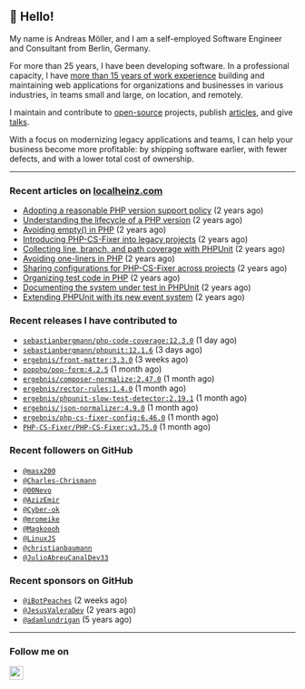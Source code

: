 ## :wave: Hello!

My name is Andreas Möller, and I am a self-employed Software Engineer and Consultant from Berlin, Germany.

For more than 25 years, I have been developing software. In a professional capacity, I have [more than 15 years of work experience](https://localheinz.com/work-experience/) building and maintaining web applications for organizations and businesses in various industries, in teams small and large, on location, and remotely.

I maintain and contribute to [open-source](https://localheinz.com/open-source/) projects, publish [articles](https://localheinz.com/articles/), and give [talks](https://localheinz.com/talks).

With a focus on modernizing legacy applications and teams, I can help your business become more profitable: by shipping software earlier, with fewer defects, and with a lower total cost of ownership.

<hr>

### Recent articles on [localheinz.com](https://localheinz.com/articles/)

- [Adopting a reasonable PHP version support policy](https://localheinz.com/articles/2023/09/12/adopting-a-reasonable-php-version-support-policy/) (2 years ago)
- [Understanding the lifecycle of a PHP version](https://localheinz.com/articles/2023/07/16/understanding-the-lifecycle-of-a-php-version/) (2 years ago)
- [Avoiding empty() in PHP](https://localheinz.com/articles/2023/05/10/avoiding-empty-in-php/) (2 years ago)
- [Introducing PHP-CS-Fixer into legacy projects](https://localheinz.com/articles/2023/04/10/introducing-php-cs-fixer-into-legacy-projects/) (2 years ago)
- [Collecting line, branch, and path coverage with PHPUnit](https://localheinz.com/articles/2023/03/22/collecting-line-branch-and-path-coverage-with-phpunit/) (2 years ago)
- [Avoiding one-liners in PHP](https://localheinz.com/articles/2023/03/18/avoiding-one-liners-in-php/) (2 years ago)
- [Sharing configurations for PHP-CS-Fixer across projects](https://localheinz.com/articles/2023/03/10/sharing-configurations-for-php-cs-fixer-across-projects/) (2 years ago)
- [Organizing test code in PHP](https://localheinz.com/articles/2023/03/03/organizing-test-code-in-php/) (2 years ago)
- [Documenting the system under test in PHPUnit](https://localheinz.com/articles/2023/02/22/documenting-the-system-under-test-in-phpunit/) (2 years ago)
- [Extending PHPUnit with its new event system](https://localheinz.com/articles/2023/02/14/extending-phpunit-with-its-new-event-system/) (2 years ago)

### Recent releases I have contributed to

- [`sebastianbergmann/php-code-coverage:12.3.0`](https://github.com/sebastianbergmann/php-code-coverage/releases/tag/12.3.0) (1 day ago)
- [`sebastianbergmann/phpunit:12.1.6`](https://github.com/sebastianbergmann/phpunit/releases/tag/12.1.6) (3 days ago)
- [`ergebnis/front-matter:3.3.0`](https://github.com/ergebnis/front-matter/releases/tag/3.3.0) (3 weeks ago)
- [`popphp/pop-form:4.2.5`](https://github.com/popphp/pop-form/releases/tag/4.2.5) (1 month ago)
- [`ergebnis/composer-normalize:2.47.0`](https://github.com/ergebnis/composer-normalize/releases/tag/2.47.0) (1 month ago)
- [`ergebnis/rector-rules:1.4.0`](https://github.com/ergebnis/rector-rules/releases/tag/1.4.0) (1 month ago)
- [`ergebnis/phpunit-slow-test-detector:2.19.1`](https://github.com/ergebnis/phpunit-slow-test-detector/releases/tag/2.19.1) (1 month ago)
- [`ergebnis/json-normalizer:4.9.0`](https://github.com/ergebnis/json-normalizer/releases/tag/4.9.0) (1 month ago)
- [`ergebnis/php-cs-fixer-config:6.46.0`](https://github.com/ergebnis/php-cs-fixer-config/releases/tag/6.46.0) (1 month ago)
- [`PHP-CS-Fixer/PHP-CS-Fixer:v3.75.0`](https://github.com/PHP-CS-Fixer/PHP-CS-Fixer/releases/tag/v3.75.0) (1 month ago)

### Recent followers on GitHub

- [`@masx200`](https://github.com/masx200)
- [`@Charles-Chrismann`](https://github.com/Charles-Chrismann)
- [`@00Nevo`](https://github.com/00Nevo)
- [`@AzizEmir`](https://github.com/AzizEmir)
- [`@Cyber-ok`](https://github.com/Cyber-ok)
- [`@mromeike`](https://github.com/mromeike)
- [`@Magkoooh`](https://github.com/Magkoooh)
- [`@LinuxJS`](https://github.com/LinuxJS)
- [`@christianbaumann`](https://github.com/christianbaumann)
- [`@JulioAbreuCanalDev33`](https://github.com/JulioAbreuCanalDev33)

### Recent sponsors on GitHub

- [`@iBotPeaches`](https://github.com/iBotPeaches) (2 weeks ago)
- [`@JesusValeraDev`](https://github.com/JesusValeraDev) (2 years ago)
- [`@adamlundrigan`](https://github.com/adamlundrigan) (5 years ago)

<hr>

### Follow me on

<p>
    <a target="_blank" href="https://twitter.com/intent/follow?screen_name=localheinz" title="Follow @localheinz on Twitter"><img src="https://cdn.jsdelivr.net/npm/simple-icons@3.9.0/icons/twitter.svg" width="24px" height="24px"></a>
</p>
